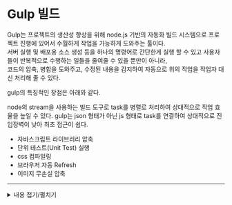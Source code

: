 # Gulp 빌드 

Gulp는 프로젝트의 생산성 향상을 위해 node.js 기반의 자동화 빌드 시스템으로 프로젝트 진행에 있어서 수월하게 작업을 가능하게 도와주는 툴이다.  
서버 실행 및 배포용 소스 생성 등을 하나의 명령어로 간단한게 실행 할 수 있고 사용자들이 반복적으로 수행하는 일들을 줄여줄 수 있을 뿐만이 아니라,  
코드의 압축, 병합을 도와주고, 수정된 내용을 감지하여 자동으로 위의 작업을 작업자 대신 처리해 줄 수 있다.

gulp의 특징적인 장점은 아래와 같다.

node의 stream을 사용하는 빌드 도구로 task를 병렬로 처리하여 상대적으로 작업 효율을 높일 수 있다.
gulp는 json 형태가 아닌 js 형태로 task를 연결하여 상대적으로 진입장벽이 낮아 최초 접근이 쉽다.

- 자바스크립트 라이브러리 압축
- 단위 테스트(Unit Test) 실행
- css 컴파일링
- 브라우저 자동 Refresh
- 이미지 무손실 압축

-----------------------------

<details markdown="1">
<summary>내용 접기/펼치기</summary>

  ### #기본 설정#  

  #### node 설치  
  node.js [(바로가기)](https://nodejs.org/ko/) 설치 후 cmd 실행

  #### npm 초기화  
  ```
  npm init
  ```

  #### Gulp 설치
  ```
  npm install -g gulp
  ```

  #### 프로젝트 로컬 설치
  ```
  npm install --save-dev gulp
  ```

  #### gulpfile.js 파일 생성
  프로젝트 최상위 폴더 아래에 파일 생성  
  파일 구성은 해당 프로젝트에 맞게 구성.

  - 프로젝트 폴더 구조  
  ```
  ─ root
    │  README.md
    ├─ node_modules
    ├─ tmp (실제 렌더링 폴더)
    ├─ ui (해당 프로젝트 폴더 이름)
    ├─ gulpfile.js
    ├─ package.json
    └─ .gitignore
  ```

</details>

